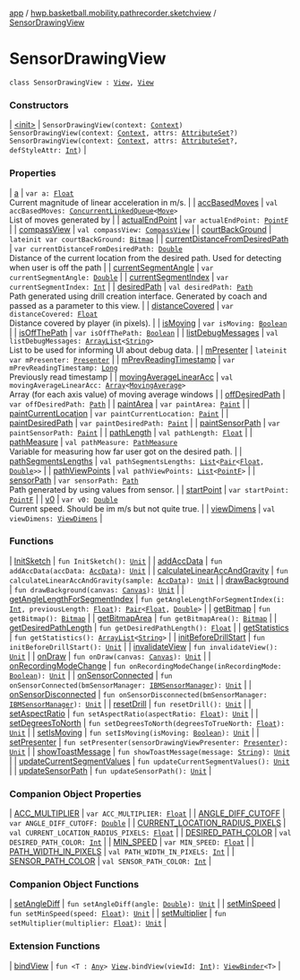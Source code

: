 [app](../../index.md) / [hwp.basketball.mobility.pathrecorder.sketchview](../index.md) / [SensorDrawingView](.)

# SensorDrawingView

`class SensorDrawingView : `[`View`](https://developer.android.com/reference/android/view/View.html)`, `[`View`](../-sensor-drawing-view-view-contract/-view/index.md)

### Constructors

| [&lt;init&gt;](-init-.md) | `SensorDrawingView(context: `[`Context`](https://developer.android.com/reference/android/content/Context.html)`)`<br>`SensorDrawingView(context: `[`Context`](https://developer.android.com/reference/android/content/Context.html)`, attrs: `[`AttributeSet`](https://developer.android.com/reference/android/util/AttributeSet.html)`?)`<br>`SensorDrawingView(context: `[`Context`](https://developer.android.com/reference/android/content/Context.html)`, attrs: `[`AttributeSet`](https://developer.android.com/reference/android/util/AttributeSet.html)`?, defStyleAttr: `[`Int`](https://kotlinlang.org/api/latest/jvm/stdlib/kotlin/-int/index.html)`)` |

### Properties

| [a](a.md) | `var a: `[`Float`](https://kotlinlang.org/api/latest/jvm/stdlib/kotlin/-float/index.html)<br>Current magnitude of linear acceleration in m/s. |
| [accBasedMoves](acc-based-moves.md) | `val accBasedMoves: `[`ConcurrentLinkedQueue`](https://developer.android.com/reference/java/util/concurrent/ConcurrentLinkedQueue.html)`<`[`Move`](../-movement/-move/index.md)`>`<br>List of moves generated by |
| [actualEndPoint](actual-end-point.md) | `var actualEndPoint: `[`PointF`](../../hwp.basketball.mobility.util/-point-f/index.md) |
| [compassView](compass-view.md) | `val compassView: `[`CompassView`](../../hwp.basketball.mobility.view/-compass-view/index.md) |
| [courtBackGround](court-back-ground.md) | `lateinit var courtBackGround: `[`Bitmap`](https://developer.android.com/reference/android/graphics/Bitmap.html) |
| [currentDistanceFromDesiredPath](current-distance-from-desired-path.md) | `var currentDistanceFromDesiredPath: `[`Double`](https://kotlinlang.org/api/latest/jvm/stdlib/kotlin/-double/index.html)<br>Distance of the current location from the desired path. Used for detecting when user is off the path |
| [currentSegmentAngle](current-segment-angle.md) | `var currentSegmentAngle: `[`Double`](https://kotlinlang.org/api/latest/jvm/stdlib/kotlin/-double/index.html) |
| [currentSegmentIndex](current-segment-index.md) | `var currentSegmentIndex: `[`Int`](https://kotlinlang.org/api/latest/jvm/stdlib/kotlin/-int/index.html) |
| [desiredPath](desired-path.md) | `val desiredPath: `[`Path`](https://developer.android.com/reference/android/graphics/Path.html)<br>Path generated using drill creation interface. Generated by coach and passed as a parameter to this view. |
| [distanceCovered](distance-covered.md) | `var distanceCovered: `[`Float`](https://kotlinlang.org/api/latest/jvm/stdlib/kotlin/-float/index.html)<br>Distance covered by player (in pixels). |
| [isMoving](is-moving.md) | `var isMoving: `[`Boolean`](https://kotlinlang.org/api/latest/jvm/stdlib/kotlin/-boolean/index.html) |
| [isOffThePath](is-off-the-path.md) | `var isOffThePath: `[`Boolean`](https://kotlinlang.org/api/latest/jvm/stdlib/kotlin/-boolean/index.html) |
| [listDebugMessages](list-debug-messages.md) | `val listDebugMessages: `[`ArrayList`](https://kotlinlang.org/api/latest/jvm/stdlib/kotlin.collections/-array-list/index.html)`<`[`String`](https://kotlinlang.org/api/latest/jvm/stdlib/kotlin/-string/index.html)`>`<br>List to be used for informing UI about debug data. |
| [mPresenter](m-presenter.md) | `lateinit var mPresenter: `[`Presenter`](../-sensor-drawing-view-view-contract/-presenter/index.md) |
| [mPrevReadingTimestamp](m-prev-reading-timestamp.md) | `var mPrevReadingTimestamp: `[`Long`](https://kotlinlang.org/api/latest/jvm/stdlib/kotlin/-long/index.html)<br>Previously read timestamp |
| [movingAverageLinearAcc](moving-average-linear-acc.md) | `val movingAverageLinearAcc: `[`Array`](https://kotlinlang.org/api/latest/jvm/stdlib/kotlin/-array/index.html)`<`[`MovingAverage`](../../hwp.basketball.mobility.util/-moving-average/index.md)`>`<br>Array (for each axis value) of moving average windows |
| [offDesiredPath](off-desired-path.md) | `var offDesiredPath: `[`Path`](https://developer.android.com/reference/android/graphics/Path.html) |
| [paintArea](paint-area.md) | `var paintArea: `[`Paint`](https://developer.android.com/reference/android/graphics/Paint.html) |
| [paintCurrentLocation](paint-current-location.md) | `var paintCurrentLocation: `[`Paint`](https://developer.android.com/reference/android/graphics/Paint.html) |
| [paintDesiredPath](paint-desired-path.md) | `var paintDesiredPath: `[`Paint`](https://developer.android.com/reference/android/graphics/Paint.html) |
| [paintSensorPath](paint-sensor-path.md) | `var paintSensorPath: `[`Paint`](https://developer.android.com/reference/android/graphics/Paint.html) |
| [pathLength](path-length.md) | `val pathLength: `[`Float`](https://kotlinlang.org/api/latest/jvm/stdlib/kotlin/-float/index.html) |
| [pathMeasure](path-measure.md) | `val pathMeasure: `[`PathMeasure`](https://developer.android.com/reference/android/graphics/PathMeasure.html)<br>Variable for measuring how far user got on the desired path. |
| [pathSegmentsLengths](path-segments-lengths.md) | `val pathSegmentsLengths: `[`List`](https://kotlinlang.org/api/latest/jvm/stdlib/kotlin.collections/-list/index.html)`<`[`Pair`](https://kotlinlang.org/api/latest/jvm/stdlib/kotlin/-pair/index.html)`<`[`Float`](https://kotlinlang.org/api/latest/jvm/stdlib/kotlin/-float/index.html)`, `[`Double`](https://kotlinlang.org/api/latest/jvm/stdlib/kotlin/-double/index.html)`>>` |
| [pathViewPoints](path-view-points.md) | `val pathViewPoints: `[`List`](https://kotlinlang.org/api/latest/jvm/stdlib/kotlin.collections/-list/index.html)`<`[`PointF`](../../hwp.basketball.mobility.util/-point-f/index.md)`>` |
| [sensorPath](sensor-path.md) | `var sensorPath: `[`Path`](https://developer.android.com/reference/android/graphics/Path.html)<br>Path generated by using values from sensor. |
| [startPoint](start-point.md) | `var startPoint: `[`PointF`](../../hwp.basketball.mobility.util/-point-f/index.md) |
| [v0](v0.md) | `var v0: `[`Double`](https://kotlinlang.org/api/latest/jvm/stdlib/kotlin/-double/index.html)<br>Current speed. Should be im m/s but not quite true. |
| [viewDimens](view-dimens.md) | `val viewDimens: `[`ViewDimens`](../../hwp.basketball.mobility.entitiy.drills/-view-dimens/index.md) |

### Functions

| [InitSketch](-init-sketch.md) | `fun InitSketch(): `[`Unit`](https://kotlinlang.org/api/latest/jvm/stdlib/kotlin/-unit/index.html) |
| [addAccData](add-acc-data.md) | `fun addAccData(accData: `[`AccData`](../../hwp.basketball.mobility.device.sensor/-b-m-sensor-manager/-acc-data/index.md)`): `[`Unit`](https://kotlinlang.org/api/latest/jvm/stdlib/kotlin/-unit/index.html) |
| [calculateLinearAccAndGravity](calculate-linear-acc-and-gravity.md) | `fun calculateLinearAccAndGravity(sample: `[`AccData`](../../hwp.basketball.mobility.device.sensor/-b-m-sensor-manager/-acc-data/index.md)`): `[`Unit`](https://kotlinlang.org/api/latest/jvm/stdlib/kotlin/-unit/index.html) |
| [drawBackground](draw-background.md) | `fun drawBackground(canvas: `[`Canvas`](https://developer.android.com/reference/android/graphics/Canvas.html)`): `[`Unit`](https://kotlinlang.org/api/latest/jvm/stdlib/kotlin/-unit/index.html) |
| [getAngleLengthForSegmentIndex](get-angle-length-for-segment-index.md) | `fun getAngleLengthForSegmentIndex(i: `[`Int`](https://kotlinlang.org/api/latest/jvm/stdlib/kotlin/-int/index.html)`, previousLength: `[`Float`](https://kotlinlang.org/api/latest/jvm/stdlib/kotlin/-float/index.html)`): `[`Pair`](https://kotlinlang.org/api/latest/jvm/stdlib/kotlin/-pair/index.html)`<`[`Float`](https://kotlinlang.org/api/latest/jvm/stdlib/kotlin/-float/index.html)`, `[`Double`](https://kotlinlang.org/api/latest/jvm/stdlib/kotlin/-double/index.html)`>` |
| [getBitmap](get-bitmap.md) | `fun getBitmap(): `[`Bitmap`](https://developer.android.com/reference/android/graphics/Bitmap.html) |
| [getBitmapArea](get-bitmap-area.md) | `fun getBitmapArea(): `[`Bitmap`](https://developer.android.com/reference/android/graphics/Bitmap.html) |
| [getDesiredPathLength](get-desired-path-length.md) | `fun getDesiredPathLength(): `[`Float`](https://kotlinlang.org/api/latest/jvm/stdlib/kotlin/-float/index.html) |
| [getStatistics](get-statistics.md) | `fun getStatistics(): `[`ArrayList`](https://kotlinlang.org/api/latest/jvm/stdlib/kotlin.collections/-array-list/index.html)`<`[`String`](https://kotlinlang.org/api/latest/jvm/stdlib/kotlin/-string/index.html)`>` |
| [initBeforeDrillStart](init-before-drill-start.md) | `fun initBeforeDrillStart(): `[`Unit`](https://kotlinlang.org/api/latest/jvm/stdlib/kotlin/-unit/index.html) |
| [invalidateView](invalidate-view.md) | `fun invalidateView(): `[`Unit`](https://kotlinlang.org/api/latest/jvm/stdlib/kotlin/-unit/index.html) |
| [onDraw](on-draw.md) | `fun onDraw(canvas: `[`Canvas`](https://developer.android.com/reference/android/graphics/Canvas.html)`): `[`Unit`](https://kotlinlang.org/api/latest/jvm/stdlib/kotlin/-unit/index.html) |
| [onRecordingModeChange](on-recording-mode-change.md) | `fun onRecordingModeChange(inRecordingMode: `[`Boolean`](https://kotlinlang.org/api/latest/jvm/stdlib/kotlin/-boolean/index.html)`): `[`Unit`](https://kotlinlang.org/api/latest/jvm/stdlib/kotlin/-unit/index.html) |
| [onSensorConnected](on-sensor-connected.md) | `fun onSensorConnected(bmSensorManager: `[`IBMSensorManager`](../../hwp.basketball.mobility.device.sensor/-i-b-m-sensor-manager/index.md)`): `[`Unit`](https://kotlinlang.org/api/latest/jvm/stdlib/kotlin/-unit/index.html) |
| [onSensorDisconnected](on-sensor-disconnected.md) | `fun onSensorDisconnected(bmSensorManager: `[`IBMSensorManager`](../../hwp.basketball.mobility.device.sensor/-i-b-m-sensor-manager/index.md)`): `[`Unit`](https://kotlinlang.org/api/latest/jvm/stdlib/kotlin/-unit/index.html) |
| [resetDrill](reset-drill.md) | `fun resetDrill(): `[`Unit`](https://kotlinlang.org/api/latest/jvm/stdlib/kotlin/-unit/index.html) |
| [setAspectRatio](set-aspect-ratio.md) | `fun setAspectRatio(aspectRatio: `[`Float`](https://kotlinlang.org/api/latest/jvm/stdlib/kotlin/-float/index.html)`): `[`Unit`](https://kotlinlang.org/api/latest/jvm/stdlib/kotlin/-unit/index.html) |
| [setDegreesToNorth](set-degrees-to-north.md) | `fun setDegreesToNorth(degreesToTrueNorth: `[`Float`](https://kotlinlang.org/api/latest/jvm/stdlib/kotlin/-float/index.html)`): `[`Unit`](https://kotlinlang.org/api/latest/jvm/stdlib/kotlin/-unit/index.html) |
| [setIsMoving](set-is-moving.md) | `fun setIsMoving(isMoving: `[`Boolean`](https://kotlinlang.org/api/latest/jvm/stdlib/kotlin/-boolean/index.html)`): `[`Unit`](https://kotlinlang.org/api/latest/jvm/stdlib/kotlin/-unit/index.html) |
| [setPresenter](set-presenter.md) | `fun setPresenter(sensorDrawingViewPresenter: `[`Presenter`](../-sensor-drawing-view-view-contract/-presenter/index.md)`): `[`Unit`](https://kotlinlang.org/api/latest/jvm/stdlib/kotlin/-unit/index.html) |
| [showToastMessage](show-toast-message.md) | `fun showToastMessage(message: `[`String`](https://kotlinlang.org/api/latest/jvm/stdlib/kotlin/-string/index.html)`): `[`Unit`](https://kotlinlang.org/api/latest/jvm/stdlib/kotlin/-unit/index.html) |
| [updateCurrentSegmentValues](update-current-segment-values.md) | `fun updateCurrentSegmentValues(): `[`Unit`](https://kotlinlang.org/api/latest/jvm/stdlib/kotlin/-unit/index.html) |
| [updateSensorPath](update-sensor-path.md) | `fun updateSensorPath(): `[`Unit`](https://kotlinlang.org/api/latest/jvm/stdlib/kotlin/-unit/index.html) |

### Companion Object Properties

| [ACC_MULTIPLIER](-a-c-c_-m-u-l-t-i-p-l-i-e-r.md) | `var ACC_MULTIPLIER: `[`Float`](https://kotlinlang.org/api/latest/jvm/stdlib/kotlin/-float/index.html) |
| [ANGLE_DIFF_CUTOFF](-a-n-g-l-e_-d-i-f-f_-c-u-t-o-f-f.md) | `var ANGLE_DIFF_CUTOFF: `[`Double`](https://kotlinlang.org/api/latest/jvm/stdlib/kotlin/-double/index.html) |
| [CURRENT_LOCATION_RADIUS_PIXELS](-c-u-r-r-e-n-t_-l-o-c-a-t-i-o-n_-r-a-d-i-u-s_-p-i-x-e-l-s.md) | `val CURRENT_LOCATION_RADIUS_PIXELS: `[`Float`](https://kotlinlang.org/api/latest/jvm/stdlib/kotlin/-float/index.html) |
| [DESIRED_PATH_COLOR](-d-e-s-i-r-e-d_-p-a-t-h_-c-o-l-o-r.md) | `val DESIRED_PATH_COLOR: `[`Int`](https://kotlinlang.org/api/latest/jvm/stdlib/kotlin/-int/index.html) |
| [MIN_SPEED](-m-i-n_-s-p-e-e-d.md) | `var MIN_SPEED: `[`Float`](https://kotlinlang.org/api/latest/jvm/stdlib/kotlin/-float/index.html) |
| [PATH_WIDTH_IN_PIXELS](-p-a-t-h_-w-i-d-t-h_-i-n_-p-i-x-e-l-s.md) | `val PATH_WIDTH_IN_PIXELS: `[`Int`](https://kotlinlang.org/api/latest/jvm/stdlib/kotlin/-int/index.html) |
| [SENSOR_PATH_COLOR](-s-e-n-s-o-r_-p-a-t-h_-c-o-l-o-r.md) | `val SENSOR_PATH_COLOR: `[`Int`](https://kotlinlang.org/api/latest/jvm/stdlib/kotlin/-int/index.html) |

### Companion Object Functions

| [setAngleDiff](set-angle-diff.md) | `fun setAngleDiff(angle: `[`Double`](https://kotlinlang.org/api/latest/jvm/stdlib/kotlin/-double/index.html)`): `[`Unit`](https://kotlinlang.org/api/latest/jvm/stdlib/kotlin/-unit/index.html) |
| [setMinSpeed](set-min-speed.md) | `fun setMinSpeed(speed: `[`Float`](https://kotlinlang.org/api/latest/jvm/stdlib/kotlin/-float/index.html)`): `[`Unit`](https://kotlinlang.org/api/latest/jvm/stdlib/kotlin/-unit/index.html) |
| [setMultiplier](set-multiplier.md) | `fun setMultiplier(multiplier: `[`Float`](https://kotlinlang.org/api/latest/jvm/stdlib/kotlin/-float/index.html)`): `[`Unit`](https://kotlinlang.org/api/latest/jvm/stdlib/kotlin/-unit/index.html) |

### Extension Functions

| [bindView](../../hwp.basketball.mobility.util/android.view.-view/bind-view.md) | `fun <T : `[`Any`](https://kotlinlang.org/api/latest/jvm/stdlib/kotlin/-any/index.html)`> `[`View`](https://developer.android.com/reference/android/view/View.html)`.bindView(viewId: `[`Int`](https://kotlinlang.org/api/latest/jvm/stdlib/kotlin/-int/index.html)`): `[`ViewBinder`](../../hwp.basketball.mobility.util/-view-binder/index.md)`<T>` |

